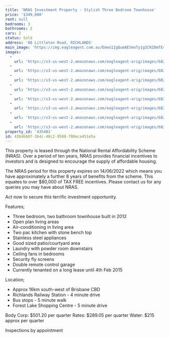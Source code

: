 ```yaml
---
title: 'NRAS Investment Property - Stylish Three Bedroom Townhouse'
price: '$349,000'
rent: null
bedrooms: 3
bathrooms: 2
cars: 2
status: Sold
address: '88 Littleton Road, RICHLANDS'
main_image: 'https://img.eagleagent.com.au/Emeo1IgQumAESmoTy1gICRZ0mfE=/1280x854/smart/https://s3-us-west-2.amazonaws.com/eagleagent-orig/images/6824171/116238623-image-M.jpg'
images:
  -
    url: 'https://s3-us-west-2.amazonaws.com/eagleagent-orig/images/6824178/116238623-image-G.jpg'
  -
    url: 'https://s3-us-west-2.amazonaws.com/eagleagent-orig/images/6824177/116238623-image-F.jpg'
  -
    url: 'https://s3-us-west-2.amazonaws.com/eagleagent-orig/images/6824176/116238623-image-E.jpg'
  -
    url: 'https://s3-us-west-2.amazonaws.com/eagleagent-orig/images/6824175/116238623-image-D.jpg'
  -
    url: 'https://s3-us-west-2.amazonaws.com/eagleagent-orig/images/6824174/116238623-image-C.jpg'
  -
    url: 'https://s3-us-west-2.amazonaws.com/eagleagent-orig/images/6824173/116238623-image-B.jpg'
  -
    url: 'https://s3-us-west-2.amazonaws.com/eagleagent-orig/images/6824172/116238623-image-A.jpg'
  -
    url: 'https://s3-us-west-2.amazonaws.com/eagleagent-orig/images/6824171/116238623-image-M.jpg'
property_id: '435401'
id: 43b4b607-3b4c-48c2-9508-700eca451e5a
---
```

This property is leased through the National Rental Affordability Scheme (NRAS). Over a period of ten years, NRAS provides financial incentives to investors and is designed to encourage the supply of affordable housing.

The NRAS period for this property expires on 14/06/2022 which means you have approximately a further 8 years of benefits from the scheme. This equates to over $80,000 of TAX FREE incentives. Please contact us for any queries you may have about NRAS.

Act now to secure this terrific investment opportunity.

Features;

* Three bedroom, two bathroom townhouse built in 2012
* Open plan living areas
* Air-conditioning in living area
* Two pac kitchen with stone bench top
* Stainless steel appliances
* Good sized patio/courtyard area
* Laundry with powder room downstairs
* Ceiling fans in bedrooms
* Security fly screens
* Double remote control garage
* Currently tenanted on a long lease until 4th Feb 2015

Location;

* Approx 16km south-west of Brisbane CBD
* Richlands Railway Station - 4 minute drive
* Bus stops - 5 minute walk
* Forest Lake Shopping Centre - 5 minute drive

Body Corp: $501.20 per quarter
Rates: $289.05 per quarter
Water: $215 approx per quarter

Inspections by appointment